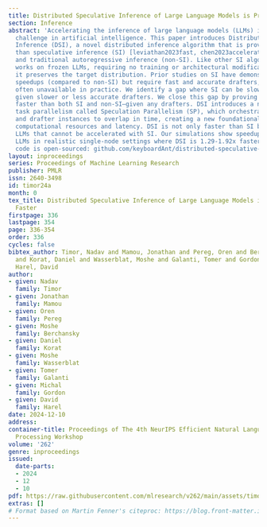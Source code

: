```yaml
---
title: Distributed Speculative Inference of Large Language Models is Provably Faster
section: Inference
abstract: 'Accelerating the inference of large language models (LLMs) is an important
  challenge in artificial intelligence. This paper introduces Distributed Speculative
  Inference (DSI), a novel distributed inference algorithm that is provably faster
  than speculative inference (SI) [leviathan2023fast, chen2023accelerating, miao2023specinfer]
  and traditional autoregressive inference (non-SI). Like other SI algorithms, DSI
  works on frozen LLMs, requiring no training or architectural modifications, and
  it preserves the target distribution. Prior studies on SI have demonstrated empirical
  speedups (compared to non-SI) but require fast and accurate drafters, which are
  often unavailable in practice. We identify a gap where SI can be slower than non-SI
  given slower or less accurate drafters. We close this gap by proving that DSI is
  faster than both SI and non-SI—given any drafters. DSI introduces a novel type of
  task parallelism called Speculation Parallelism (SP), which orchestrates target
  and drafter instances to overlap in time, creating a new foundational tradeoff between
  computational resources and latency. DSI is not only faster than SI but also supports
  LLMs that cannot be accelerated with SI. Our simulations show speedups of off-the-shelf
  LLMs in realistic single-node settings where DSI is 1.29-1.92x faster than SI. Our
  code is open-sourced: github.com/keyboardAnt/distributed-speculative-inference'
layout: inproceedings
series: Proceedings of Machine Learning Research
publisher: PMLR
issn: 2640-3498
id: timor24a
month: 0
tex_title: Distributed Speculative Inference of Large Language Models is Provably
  Faster
firstpage: 336
lastpage: 354
page: 336-354
order: 336
cycles: false
bibtex_author: Timor, Nadav and Mamou, Jonathan and Pereg, Oren and Berchansky, Moshe
  and Korat, Daniel and Wasserblat, Moshe and Galanti, Tomer and Gordon, Michal and
  Harel, David
author:
- given: Nadav
  family: Timor
- given: Jonathan
  family: Mamou
- given: Oren
  family: Pereg
- given: Moshe
  family: Berchansky
- given: Daniel
  family: Korat
- given: Moshe
  family: Wasserblat
- given: Tomer
  family: Galanti
- given: Michal
  family: Gordon
- given: David
  family: Harel
date: 2024-12-10
address:
container-title: Proceedings of The 4th NeurIPS Efficient Natural Language and Speech
  Processing Workshop
volume: '262'
genre: inproceedings
issued:
  date-parts:
  - 2024
  - 12
  - 10
pdf: https://raw.githubusercontent.com/mlresearch/v262/main/assets/timor24a/timor24a.pdf
extras: []
# Format based on Martin Fenner's citeproc: https://blog.front-matter.io/posts/citeproc-yaml-for-bibliographies/
---
```


